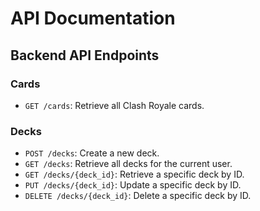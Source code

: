 # API Documentation

## Backend API Endpoints

### Cards
- `GET /cards`: Retrieve all Clash Royale cards.

### Decks
- `POST /decks`: Create a new deck.
- `GET /decks`: Retrieve all decks for the current user.
- `GET /decks/{deck_id}`: Retrieve a specific deck by ID.
- `PUT /decks/{deck_id}`: Update a specific deck by ID.
- `DELETE /decks/{deck_id}`: Delete a specific deck by ID.
